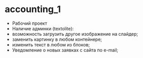 # accounting_1
- Рабочий проект
- Наличие админки (textolite):
- возможность загрузить другое изображение на слайдер;
- заменить картинку в любом контейнере;
- изменить текст в любом из блоков;
- Уведомление о новых заявках с сайта по e-mail;
